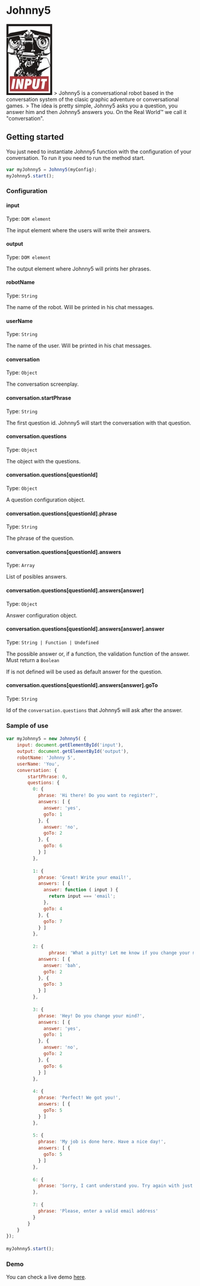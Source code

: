 # Johnny5
<img src=johnny5.jpg/>
> Johnny5 is a conversational robot based in the conversation system of the clasic graphic adventure or conversational games.
> The idea is pretty simple, Johnny5 asks you a question, you answer him and then Johnny5 answers you. On the Real World™ we call it "conversation".


## Getting started

You just need to instantiate Johnny5 function with the configuration of your conversation. To run it you need to run the method start.

```js
var myJohnny5 = Johnny5(myConfig);
myJohnny5.start();
```
### Configuration

#### input
Type: `DOM element`

The input element where the users will write their answers.

#### output
Type: `DOM element`

The output element where Johnny5 will prints her phrases.

#### robotName
Type: `String`

The name of the robot. Will be printed in his chat messages.

#### userName
Type: `String`

The name of the user. Will be printed in his chat messages.

#### conversation
Type: `Object`

The conversation screenplay.

#### conversation.startPhrase
Type: `String`

The first question id. Johnny5 will start the conversation with that question.

#### conversation.questions
Type: `Object`

The object with the questions.

#### conversation.questions[questionId]
Type: `Object`

A question configuration object.

#### conversation.questions[questionId].phrase
Type: `String`

The phrase of the question.

#### conversation.questions[questionId].answers
Type: `Array`

List of posibles answers.

#### conversation.questions[questionId].answers[answer]
Type: `Object`

Answer configuration object.

#### conversation.questions[questionId].answers[answer].answer
Type: `String | Function | Undefined`

The possible answer or, if a function, the validation function of the answer. Must return a `Boolean`

If is not defined will be used as default answer for the question.

#### conversation.questions[questionId].answers[answer].goTo
Type: `String`

Id of the `conversation.questions` that Johnny5 will ask after the answer.


### Sample of use

```js
var myJohnny5 = new Johnny5( {
    input: document.getElementById('input'),
    output: document.getElementById('output'),
    robotName: 'Johnny 5',
    userName: 'You',
    conversation: {
        startPhrase: 0,
        questions: {
          0: {
            phrase: 'Hi there! Do you want to register?',
            answers: [ {
              answer: 'yes',
              goTo: 1
            }, {
              answer: 'no',
              goTo: 2
            }, {
              goTo: 6
            } ]
          },

          1: {
            phrase: 'Great! Write your email!',
            answers: [ {
              answer: function ( input ) {
                return input === 'email';
              },
              goTo: 4
            }, {
              goTo: 7
            } ]
          },

          2: {
                phrase: 'What a pitty! Let me know if you change your mind',
            answers: [ {
              answer: 'bah',
              goTo: 2
            }, {
              goTo: 3
            } ]
          },

          3: {
            phrase: 'Hey! Do you change your mind?',
            answers: [ {
              answer: 'yes',
              goTo: 1
            }, {
              answer: 'no',
              goTo: 2
            }, {
              goTo: 6
            } ]
          },

          4: {
            phrase: 'Perfect! We got you!',
            answers: [ {
              goTo: 5
            } ]
          },

          5: {
            phrase: 'My job is done here. Have a nice day!',
            answers: [ {
              goTo: 5
            } ]
          },

          6: {
            phrase: 'Sorry, I cant understand you. Try again with just yes or no.'
          },

          7: {
            phrase: 'Please, enter a valid email address'
          }
        }
    }
});

myJohnny5.start();
```

### Demo

You can check a live demo <a href="http://carloslancha.github.io/johnny5/">here</a>.